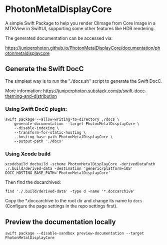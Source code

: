 # PhotonMetalDisplayCore

A simple Swift Package to help you render CIImage from Core Image in a MTKView in SwiftUI, supporting some other features like HDR rendering.

The generated documentation can be accessed via:

https://juniperphoton.github.io/PhotonMetalDisplayCore/documentation/photonmetaldisplaycore

## Generate the Swift DocC

The simplest way is to run the "./docs.sh" script to generate the Swift DocC.

More information: https://juniperphoton.substack.com/p/swift-docc-theming-and-distribution

### Using Swift DocC plugin:

```
swift package --allow-writing-to-directory ./docs \
    generate-documentation --target PhotonMetalDisplayCore \
    --disable-indexing \
    --transform-for-static-hosting \
    --hosting-base-path PhotonMetalDisplayCore \
    --output-path './docs'
```

### Using Xcode build

```
xcodebuild docbuild -scheme PhotonMetalDisplayCore -derivedDataPath ./.build/derived-data -destination 'generic/platform=iOS' DOCC_HOSTING_BASE_PATH='PhotonMetalDisplayCore'
```

Then find the docarchived:

```
find './.build/derived-data' -type d -name '*.doccarchive'
```

Copy the *.doccarchive to the root dir and change its name to `docs` (Configure the page settings in the repo settings first).

## Preview the documentation locally

```
swift package --disable-sandbox preview-documentation --target PhotonMetalDisplayCore
```
